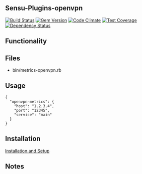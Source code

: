 ## Sensu-Plugins-openvpn

[ ![Build Status](https://travis-ci.org/sensu-plugins/sensu-plugins-openvpn.svg?branch=master)](https://travis-ci.org/sensu-plugins/sensu-plugins-openvpn)
[![Gem Version](https://badge.fury.io/rb/sensu-plugins-openvpn.svg)](http://badge.fury.io/rb/sensu-plugins-openvpn)
[![Code Climate](https://codeclimate.com/github/sensu-plugins/sensu-plugins-openvpn/badges/gpa.svg)](https://codeclimate.com/github/sensu-plugins/sensu-plugins-openvpn)
[![Test Coverage](https://codeclimate.com/github/sensu-plugins/sensu-plugins-openvpn/badges/coverage.svg)](https://codeclimate.com/github/sensu-plugins/sensu-plugins-openvpn)
[![Dependency Status](https://gemnasium.com/sensu-plugins/sensu-plugins-openvpn.svg)](https://gemnasium.com/sensu-plugins/sensu-plugins-openvpn)

## Functionality

## Files
 * bin/metrics-openvpn.rb

## Usage

```
{
  "openvpn-metrics": {
    "host": "1.2.3.4",
    "port": "12345",
    "service": "main"
  }
}
```

## Installation

[Installation and Setup](http://sensu-plugins.io/docs/installation_instructions.html)

## Notes
